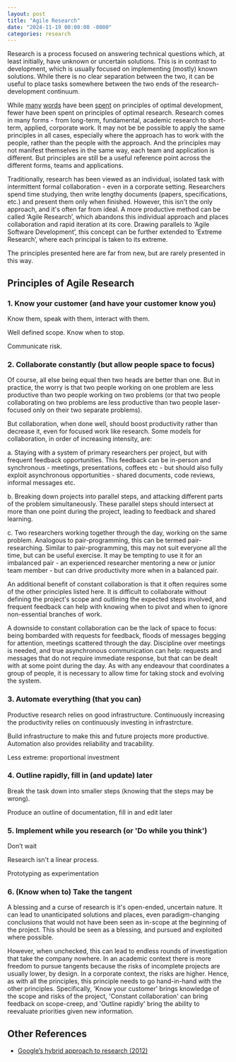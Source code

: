```yaml
---
layout: post
title: "Agile Research"
date: "2024-11-19 00:00:00 -0000"
categories: research
---
```


Research is a process focused on answering technical questions which, at least initially, have unknown or uncertain solutions. This is in contrast to development, which is usually focused on implementing (mostly) known solutions. While there is no clear separation between the two, it can be useful to place tasks somewhere between the two ends of the research-development continuum.

While [many](https://agilemanifesto.org/) [words](https://en.wikipedia.org/wiki/Extreme_programming) have been [spent](https://en.wikipedia.org/wiki/Scrum_(software_development)) on principles of optimal development, fewer have been spent on principles of optimal research. Research comes in many forms - from long-term, fundamental, academic research to short-term, applied, corporate work. It may not be be possible to apply the same principles in all cases, especially where the approach has to work with the people, rather than the people with the approach. And the principles may not manifest themselves in the same way, each team and application is different. But principles are still be a useful reference point across the different forms, teams and applications.

Traditionally, research has been viewed as an individual, isolated task with intermittent formal collaboration - even in a corporate setting. Researchers spend time studying, then write lengthy documents (papers, specifications, etc.) and present them only when finished. However, this isn't the only approach, and it's often far from ideal. A more productive method can be called ‘Agile Research’, which abandons this individual approach and places collaboration and rapid iteration at its core. Drawing parallels to ‘Agile Software Development’, this concept can be further extended to ‘Extreme Research’, where each principal is taken to its extreme.

The principles presented here are far from new, but are rarely presented in this way.

## Principles of Agile Research

### 1. Know your customer (and have your customer know you)

Know them, speak with them, interact with them. 

Well defined scope. Know when to stop.

Communicate risk.

### 2. Collaborate constantly (but allow people space to focus)

Of course, all else being equal then two heads are better than one. But in practice, the worry is that two people working on one problem are less productive than two people working on two problems (or that two people collaborating on two problems are less productive than two people laser-focused only on their two separate problems).

But collaboration, when done well, should boost productivity rather than decrease it, even for focused work like research. Some models for collaboration, in order of increasing intensity, are:

a. Staying with a system of primary researchers per project, but with frequent feedback opportunities. This feedback can be in-person and synchronous - meetings, presentations, coffees etc - but should also fully exploit asynchronous opportunities - shared documents, code reviews, informal messages etc.

b. Breaking down projects into parallel steps, and attacking different parts of the problem simultaneously. These parallel steps should intersect at more than one point during the project, leading to feedback and shared learning.

c. Two researchers working together through the day, working on the same problem. Analogous to pair-programming, this can be termed pair-researching. Similar to pair-programming, this may not suit everyone all the time, but can be useful exercise. It may be tempting to use it for an imbalanced pair - an experienced researcher mentoring a new or junior team member - but can drive productivity more when in a balanced pair.

An additional benefit of constant collaboration is that it often requires some of the other principles listed here. It is difficult to collaborate without defining the project's scope and outlining the expected steps involved, and frequent feedback can help with knowing when to pivot and when to ignore non-essential branches of work.

A downside to constant collaboration can be the lack of space to focus: being bombarded with requests for feedback, floods of messages begging for attention, meetings scattered through the day. Discipline over meetings is needed, and true asynchronous communication can help: requests and messages that do not require immediate response, but that can be dealt with at some point during the day. As with any endeavour that coordinates a group of people, it is necessary to allow time for taking stock and evolving the system.

### 3. Automate everything (that you can)

Productive research relies on good infrastructure. Continuously increasing the productivity relies on continuously investing in infrastrcture. 

Build infrastructure to make this and future projects more productive. Automation also provides reliability and tracability.

Less extreme: proportional investment

### 4. Outline rapidly, fill in (and update) later

Break the task down into smaller steps (knowing that the steps may be wrong).

Produce an outline of documentation, fill in and edit later

### 5. Implement while you research (or 'Do while you think')

Don’t wait

Research isn't a linear process.

Prototyping as experimentation

### 6. (Know when to) Take the tangent

A blessing and a curse of research is it's open-ended, uncertain nature. It can lead to unanticipated solutions and places, even paradigm-changing conclusions that would not have been seen as in-scope at the beginning of the project. This should be seen as a blessing, and pursued and exploited where possible.

However, when unchecked, this can lead to endless rounds of investigation that take the company nowhere. In an academic context there is more freedom to pursue tangents because the risks of incomplete projects are usually lower, by design. In a corporate context, the risks are higher. Hence, as with all the principles, this principle needs to go hand-in-hand with the other principles. Specifically, 'Know your customer' brings knowledge of the scope and risks of the project, 'Constant collaboration' can bring feedback on scope-creep, and 'Outline rapidly' bring the ability to reevaluate priorities given new information.

## Other References

- [Google’s hybrid approach to research (2012)](https://cacm.acm.org/opinion/googles-hybrid-approach-to-research/)
